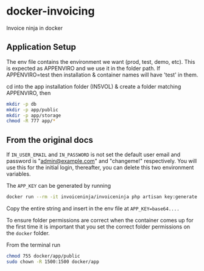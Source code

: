 # docker-invoicing
Invoice ninja in docker

## Application Setup
The env file contains the environment we want (prod, test, demo, etc). This is expected as APPENVIRO and we use it in the folder path.
If APPENVIRO=test then installation & container names will have 'test' in them.

cd into the app installation folder (IN5VOL) & create a folder matching APPENVIRO, then
```bash
mkdir -p db
mkdir -p app/public
mkdir -p app/storage
chmod -R 777 app/*
```

## From the original docs
If `IN_USER_EMAIL` and `IN_PASSWORD` is not set the default user email and password is "admin@example.com" and "changeme!" respectively. You will use this for the initial login, thereafter, you can delete this two environment variables.

The `APP_KEY` can be generated by running

```bash
docker run --rm -it invoiceninja/invoiceninja php artisan key:generate --show
```

Copy the entire string and insert in the env file at `APP_KEY=base64....`

To ensure folder permissions are correct when the container comes up for the first time it is important that you set the correct folder permissions on the `docker` folder.

From the terminal run

```bash
chmod 755 docker/app/public
sudo chown -R 1500:1500 docker/app
```